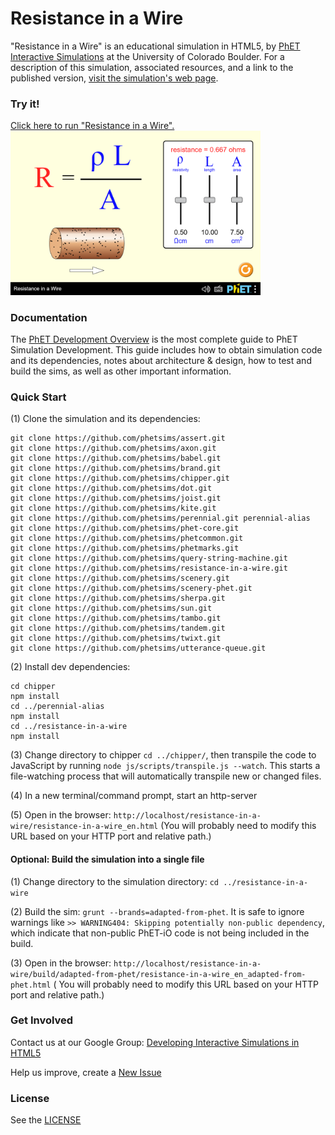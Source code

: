 Resistance in a Wire
=============
"Resistance in a Wire" is an educational simulation in HTML5, by <a href="https://phet.colorado.edu/" target="_blank">
PhET Interactive Simulations</a>
at the University of Colorado Boulder. For a description of this simulation, associated resources, and a link to the
published version,
<a href="https://phet.colorado.edu/en/simulation/resistance-in-a-wire" target="_blank">visit the simulation's web
page</a>.

### Try it!

<a href="https://phet.colorado.edu/sims/html/resistance-in-a-wire/latest/resistance-in-a-wire_en.html" target="_blank">
Click here to run "Resistance in a Wire".</a>

<a href="https://phet.colorado.edu/sims/html/resistance-in-a-wire/latest/resistance-in-a-wire_en.html" target="_blank">
<img src="https://raw.githubusercontent.com/phetsims/resistance-in-a-wire/main/assets/resistance-in-a-wire-screenshot.png" alt="Screenshot" style="width: 400px;"/>
</a>

### Documentation

The <a href="https://github.com/phetsims/phet-info/blob/main/doc/phet-development-overview.md" target="_blank">PhET
Development Overview</a> is the most complete guide to PhET Simulation Development. This guide includes how to obtain
simulation code and its dependencies, notes about architecture & design, how to test and build the sims, as well as
other important information.

### Quick Start

(1) Clone the simulation and its dependencies:

```
git clone https://github.com/phetsims/assert.git
git clone https://github.com/phetsims/axon.git
git clone https://github.com/phetsims/babel.git
git clone https://github.com/phetsims/brand.git
git clone https://github.com/phetsims/chipper.git
git clone https://github.com/phetsims/dot.git
git clone https://github.com/phetsims/joist.git
git clone https://github.com/phetsims/kite.git
git clone https://github.com/phetsims/perennial.git perennial-alias
git clone https://github.com/phetsims/phet-core.git
git clone https://github.com/phetsims/phetcommon.git
git clone https://github.com/phetsims/phetmarks.git
git clone https://github.com/phetsims/query-string-machine.git
git clone https://github.com/phetsims/resistance-in-a-wire.git
git clone https://github.com/phetsims/scenery.git
git clone https://github.com/phetsims/scenery-phet.git
git clone https://github.com/phetsims/sherpa.git
git clone https://github.com/phetsims/sun.git
git clone https://github.com/phetsims/tambo.git
git clone https://github.com/phetsims/tandem.git
git clone https://github.com/phetsims/twixt.git
git clone https://github.com/phetsims/utterance-queue.git
```

(2) Install dev dependencies:

```
cd chipper
npm install
cd ../perennial-alias
npm install
cd ../resistance-in-a-wire
npm install
```

(3) Change directory to chipper `cd ../chipper/`, then transpile the code to JavaScript by
running `node js/scripts/transpile.js --watch`. This starts a file-watching process that will automatically transpile
new or changed files.

(4) In a new terminal/command prompt, start an http-server

(5) Open in the browser: `http://localhost/resistance-in-a-wire/resistance-in-a-wire_en.html` (You will probably need to
modify this URL based on your HTTP port and relative path.)

#### Optional: Build the simulation into a single file

(1) Change directory to the simulation directory: `cd ../resistance-in-a-wire`

(2) Build the sim: `grunt --brands=adapted-from-phet`. It is safe to ignore warnings
like `>> WARNING404: Skipping potentially non-public dependency`, which indicate that non-public PhET-iO code is not
being included in the build.

(3) Open in the
browser: `http://localhost/resistance-in-a-wire/build/adapted-from-phet/resistance-in-a-wire_en_adapted-from-phet.html` (
You will probably need to modify this URL based on your HTTP port and relative path.)

### Get Involved

Contact us at our Google
Group: <a href="http://groups.google.com/forum/#!forum/developing-interactive-simulations-in-html5" target="_blank">
Developing Interactive Simulations in HTML5</a>

Help us improve, create a <a href="http://github.com/phetsims/resistance-in-a-wire/issues/new" target="_blank">New
Issue</a>

### License

See the <a href="https://github.com/phetsims/resistance-in-a-wire/blob/main/LICENSE" target="_blank">LICENSE</a>
